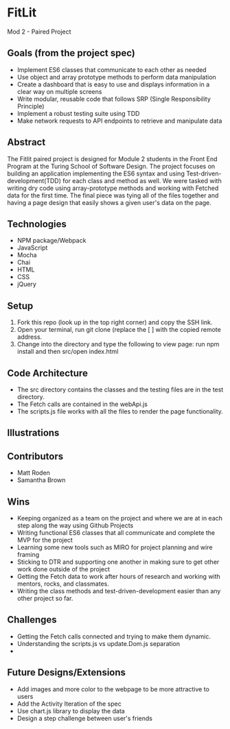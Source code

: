# FitLit

Mod 2 - Paired Project

## Goals (from the project spec)

* Implement ES6 classes that communicate to each other as needed
* Use object and array prototype methods to perform data manipulation
* Create a dashboard that is easy to use and displays information in a clear way on multiple screens
* Write modular, reusable code that follows SRP (Single Responsibility Principle)
* Implement a robust testing suite using TDD
* Make network requests to API endpoints to retrieve and manipulate data

## Abstract

The Fitlit paired project is designed for Module 2 students in the Front End Program at the Turing School of Software Design. The project focuses on building an application implementing the ES6 syntax and using Test-driven-development(TDD) for each class and method as well. We were tasked with writing dry code using array-prototype methods and working with Fetched data for the first time. The final piece was tying all of the files together and having a page design that easily shows a given user's data on the page.

## Technologies

* NPM package/Webpack
* JavaScript
* Mocha
* Chai
* HTML
* CSS
* jQuery

## Setup

1. Fork this repo (look up in the top right corner) and copy the SSH link.
2. Open your terminal, run git clone (replace the [ ] with the copied remote address.
3. Change into the directory and type the following to view page:
   run npm install and then src/open index.html

## Code Architecture  

* The src directory contains the classes and the testing files are in the test directory.
* The Fetch calls are contained in the webApi.js
* The scripts.js file works with all the files to render the page functionality.

## Illustrations
## Contributors

* Matt Roden
* Samantha Brown

## Wins

* Keeping organized as a team on the project and where we are at in each step along the way using Github Projects
* Writing functional ES6 classes that all communicate and complete the MVP for the project
* Learning some new tools such as MIRO for project planning and wire framing
* Sticking to DTR and supporting one another in making sure to get other work done outside of the project
* Getting the Fetch data to work after hours of research and working with mentors, rocks, and classmates.
* Writing the class methods and test-driven-development easier than any other project so far.

## Challenges

* Getting the Fetch calls connected and trying to make them dynamic.
* Understanding the scripts.js vs update.Dom.js separation
* 

## Future Designs/Extensions

* Add images and more color to the webpage to be more attractive to users
* Add the Activity Iteration of the spec
* Use chart.js library to display the data
* Design a step challenge between user's friends
